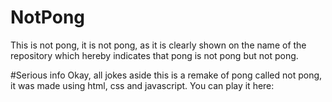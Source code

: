 # NotPong
This is not pong, it is not pong, as it is clearly shown on the name of the repository which hereby indicates that pong is not pong but not pong.

#Serious info
Okay, all jokes aside this is a remake of pong called not pong, it was made using html, css and javascript.
You can play it here: 
